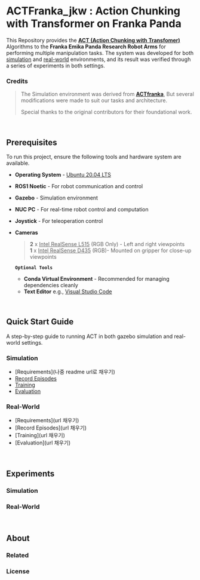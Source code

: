 # ACTFranka_jkw : Action Chunking with Transformer on Franka Panda

This Repository provides the [**ACT (Action Chunking with Transfomer)**](https://github.com/tonyzhaozh/act) Algorithms to the **Franka Emika Panda Research Robot Arms** for performing multiple manipulation tasks.
The system was developed for both <ins>simulation</ins> and <ins>real-world</ins> environments, and its result was verified through a series of experiments in both settings.

### Credits 
> The Simulation environment was derived from **[ACTfranka](https://github.com/sainavaneet/ACTfranka)**, But several modifications were made to suit our tasks and architecture.
>
> 
> Special thanks to the original contributors for their foundational work. 
<br />

## Prerequisites
To run this project, ensure the following tools and hardware system are available.

* **Operating System** - [Ubuntu 20.04 LTS](https://releases.ubuntu.com/focal/)
* **ROS1 Noetic** - For robot communication and control
* **Gazebo** - Simulation environment
* **NUC PC** - For real-time robot control and computation
* **Joystick** - For teleoperation control
* **Cameras**
  > **2** x <ins>Intel RealSense L515</ins> (RGB Only) - Left and right viewpoints\
  > **1** x <ins>Intel RealSense D435</ins> (RGB)- Mounted on gripper for close-up viewpoints

  **`Optional Tools`**
  
  * **Conda Virtual Environment** - Recommended for managing dependencies cleanly
  * **Text Editor** e.g., [Visual Studio Code](https://code.visualstudio.com/)
<br />

## Quick Start Guide 
A step-by-step guide to running ACT in both gazebo simulation and real-world settings. 

### Simulation
- [Requirements](나중 readme url로 채우기)
- [Record Episodes](https://github.com/jkw0701/ACTFranka_jkw/blob/kny/simulation/record_episodes.py)
- [Training](https://github.com/jkw0701/ACTFranka_jkw/blob/kny/continued_train.py)
- [Evaluation](https://github.com/jkw0701/ACTFranka_jkw/blob/kny/simulation/evaluate.py)
  
### Real-World
- [Requirements](url 채우기)
- [Record Episodes](url 채우기)
- [Training](url 채우기)
- [Evaluation](url 채우기) 
<br />

## Experiments 
### Simulation 
### Real-World
<br />

## About 
### Related 
### License


